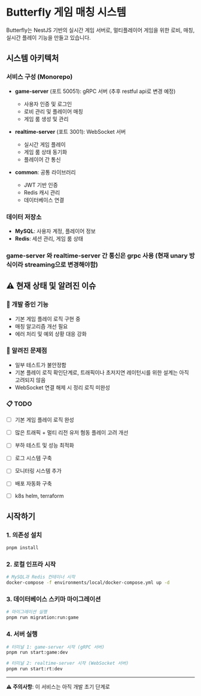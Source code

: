 # Butterfly 게임 매칭 시스템

Butterfly는 NestJS 기반의 실시간 게임 서버로, 멀티플레이어 게임을 위한 로비, 매칭, 실시간 플레이 기능을 만들고 있습니다.

## 시스템 아키텍처

### 서비스 구성 (Monorepo)

- **game-server** (포트 50051): gRPC 서버 (추후 restful api로 변경 예정)
  - 사용자 인증 및 로그인
  - 로비 관리 및 플레이어 매칭
  - 게임 룸 생성 및 관리

- **realtime-server** (포트 3001): WebSocket 서버
  - 실시간 게임 플레이
  - 게임 룸 상태 동기화
  - 플레이어 간 통신  

- **common**: 공통 라이브러리
  - JWT 기반 인증
  - Redis 캐시 관리
  - 데이터베이스 연결

### 데이터 저장소

- **MySQL**: 사용자 계정, 플레이어 정보
- **Redis**: 세션 관리, 게임 룸 상태

### **game-server** 와 **realtime-server** 간 통신은 grpc 사용 (현재 unary 방식이라 streaming으로 변경해야함) 

## ⚠️ 현재 상태 및 알려진 이슈

### 🚧 개발 중인 기능
- 기본 게임 플레이 로직 구현 중
- 매칭 알고리즘 개선 필요
- 에러 처리 및 예외 상황 대응 강화

### 🐛 알려진 문제점
- 일부 테스트가 불안정함 
- 기본 플레이 로직 확인단계로, 트래픽이나 초저지연 레이턴시를 위한 설계는 아직 고려되지 않음
- WebSocket 연결 해제 시 정리 로직 미완성

### 📋 TODO
- [ ] 기본 게임 플레이 로직 완성
- [ ] 많은 트래픽 + 멀티 리전 유저 혐동 플레이 고려 개선
- [ ] 부하 테스트 및 성능 최적화
- [ ] 로그 시스템 구축
- [ ] 모니터링 시스템 추가
- [ ] 배포 자동화 구축
- [ ] k8s helm, terraform 


## 시작하기

### 1. 의존성 설치

```bash
pnpm install
```

### 2. 로컬 인프라 시작

```bash
# MySQL과 Redis 컨테이너 시작
docker-compose -f environments/local/docker-compose.yml up -d
```

### 3. 데이터베이스 스키마 마이그레이션

```bash
# 마이그레이션 실행
pnpm run migration:run:game
```

### 4. 서버 실행

```bash
# 터미널 1: game-server 시작 (gRPC 서버)
pnpm run start:game:dev

# 터미널 2: realtime-server 시작 (WebSocket 서버)
pnpm run start:rt:dev
```

---

**⚠️ 주의사항**: 이 서비스는 아직 개발 초기 단계로 
